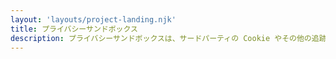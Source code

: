 ```yaml
---
layout: 'layouts/project-landing.njk'
title: プライバシーサンドボックス
description: プライバシーサンドボックスは、サードパーティの Cookie やその他の追跡メカニズムを使用せずにクロスサイトのユースケースを満たすことを目指す一連の提案です。
---
```

